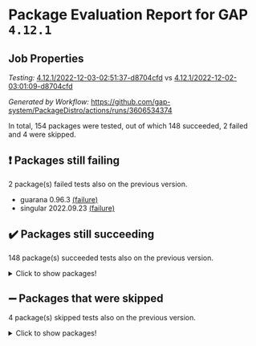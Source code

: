 # Package Evaluation Report for GAP `4.12.1`

## Job Properties

*Testing:* [4.12.1/2022-12-03-02:51:37-d8704cfd](https://github.com/gap-system/PackageDistro/blob/data/reports/4.12.1/2022-12-03-02:51:37-d8704cfd) vs [4.12.1/2022-12-02-03:01:09-d8704cfd](https://github.com/gap-system/PackageDistro/blob/data/reports/4.12.1/2022-12-02-03:01:09-d8704cfd)

*Generated by Workflow:* https://github.com/gap-system/PackageDistro/actions/runs/3606534374

In total, 154 packages were tested, out of which 148 succeeded, 2 failed and 4 were skipped.

## :exclamation: Packages still failing

2 package(s) failed tests also on the previous version.
- guarana 0.96.3 [(failure)](https://github.com/gap-system/PackageDistro/actions/runs/3606534374/jobs/6078045489)
- singular 2022.09.23 [(failure)](https://github.com/gap-system/PackageDistro/actions/runs/3606534374/jobs/6078049346)

## :heavy_check_mark: Packages still succeeding

148 package(s) succeeded tests also on the previous version.
<details><summary>Click to show packages!</summary>

- 4ti2interface 2022.09-01 [(success)](https://github.com/gap-system/PackageDistro/actions/runs/3606534374/jobs/6078042416)
- ace 5.6.1 [(success)](https://github.com/gap-system/PackageDistro/actions/runs/3606534374/jobs/6078042479)
- aclib 1.3.2 [(success)](https://github.com/gap-system/PackageDistro/actions/runs/3606534374/jobs/6078042555)
- agt 0.3 [(success)](https://github.com/gap-system/PackageDistro/actions/runs/3606534374/jobs/6078042606)
- alnuth 3.2.1 [(success)](https://github.com/gap-system/PackageDistro/actions/runs/3606534374/jobs/6078042655)
- anupq 3.2.6 [(success)](https://github.com/gap-system/PackageDistro/actions/runs/3606534374/jobs/6078042717)
- atlasrep 2.1.6 [(success)](https://github.com/gap-system/PackageDistro/actions/runs/3606534374/jobs/6078042781)
- autodoc 2022.10.20 [(success)](https://github.com/gap-system/PackageDistro/actions/runs/3606534374/jobs/6078042853)
- automata 1.15 [(success)](https://github.com/gap-system/PackageDistro/actions/runs/3606534374/jobs/6078042921)
- automgrp 1.3.2 [(success)](https://github.com/gap-system/PackageDistro/actions/runs/3606534374/jobs/6078042985)
- autpgrp 1.11 [(success)](https://github.com/gap-system/PackageDistro/actions/runs/3606534374/jobs/6078043057)
- cap 2022.11-26 [(success)](https://github.com/gap-system/PackageDistro/actions/runs/3606534374/jobs/6078043119)
- caratinterface 2.3.4 [(success)](https://github.com/gap-system/PackageDistro/actions/runs/3606534374/jobs/6078043168)
- cddinterface 2022.11.01 [(success)](https://github.com/gap-system/PackageDistro/actions/runs/3606534374/jobs/6078043238)
- circle 1.6.5 [(success)](https://github.com/gap-system/PackageDistro/actions/runs/3606534374/jobs/6078043307)
- classicpres 1.22 [(success)](https://github.com/gap-system/PackageDistro/actions/runs/3606534374/jobs/6078043359)
- cohomolo 1.6.10 [(success)](https://github.com/gap-system/PackageDistro/actions/runs/3606534374/jobs/6078043421)
- congruence 1.2.4 [(success)](https://github.com/gap-system/PackageDistro/actions/runs/3606534374/jobs/6078043481)
- corelg 1.56 [(success)](https://github.com/gap-system/PackageDistro/actions/runs/3606534374/jobs/6078043576)
- crime 1.6 [(success)](https://github.com/gap-system/PackageDistro/actions/runs/3606534374/jobs/6078043628)
- crisp 1.4.5 [(success)](https://github.com/gap-system/PackageDistro/actions/runs/3606534374/jobs/6078043702)
- crypting 0.10.4 [(success)](https://github.com/gap-system/PackageDistro/actions/runs/3606534374/jobs/6078043771)
- cryst 4.1.25 [(success)](https://github.com/gap-system/PackageDistro/actions/runs/3606534374/jobs/6078043831)
- crystcat 1.1.10 [(success)](https://github.com/gap-system/PackageDistro/actions/runs/3606534374/jobs/6078043897)
- ctbllib 1.3.4 [(success)](https://github.com/gap-system/PackageDistro/actions/runs/3606534374/jobs/6078043964)
- cubefree 1.19 [(success)](https://github.com/gap-system/PackageDistro/actions/runs/3606534374/jobs/6078044016)
- curlinterface 2.3.1 [(success)](https://github.com/gap-system/PackageDistro/actions/runs/3606534374/jobs/6078044077)
- cvec 2.7.6 [(success)](https://github.com/gap-system/PackageDistro/actions/runs/3606534374/jobs/6078044124)
- datastructures 0.3.0 [(success)](https://github.com/gap-system/PackageDistro/actions/runs/3606534374/jobs/6078044173)
- deepthought 1.0.6 [(success)](https://github.com/gap-system/PackageDistro/actions/runs/3606534374/jobs/6078044218)
- design 1.7 [(success)](https://github.com/gap-system/PackageDistro/actions/runs/3606534374/jobs/6078044263)
- difsets 2.3.1 [(success)](https://github.com/gap-system/PackageDistro/actions/runs/3606534374/jobs/6078044303)
- digraphs 1.6.0 [(success)](https://github.com/gap-system/PackageDistro/actions/runs/3606534374/jobs/6078044357)
- edim 1.3.6 [(success)](https://github.com/gap-system/PackageDistro/actions/runs/3606534374/jobs/6078044399)
- example 4.3.2 [(success)](https://github.com/gap-system/PackageDistro/actions/runs/3606534374/jobs/6078044441)
- examplesforhomalg 2022.11-01 [(success)](https://github.com/gap-system/PackageDistro/actions/runs/3606534374/jobs/6078044501)
- factint 1.6.3 [(success)](https://github.com/gap-system/PackageDistro/actions/runs/3606534374/jobs/6078044546)
- ferret 1.0.9 [(success)](https://github.com/gap-system/PackageDistro/actions/runs/3606534374/jobs/6078044598)
- fga 1.4.0 [(success)](https://github.com/gap-system/PackageDistro/actions/runs/3606534374/jobs/6078044643)
- fining 1.5.1 [(success)](https://github.com/gap-system/PackageDistro/actions/runs/3606534374/jobs/6078044694)
- float 1.0.3 [(success)](https://github.com/gap-system/PackageDistro/actions/runs/3606534374/jobs/6078044744)
- format 1.4.3 [(success)](https://github.com/gap-system/PackageDistro/actions/runs/3606534374/jobs/6078044784)
- forms 1.2.9 [(success)](https://github.com/gap-system/PackageDistro/actions/runs/3606534374/jobs/6078044827)
- fplsa 1.2.5 [(success)](https://github.com/gap-system/PackageDistro/actions/runs/3606534374/jobs/6078044889)
- fr 2.4.11 [(success)](https://github.com/gap-system/PackageDistro/actions/runs/3606534374/jobs/6078044933)
- francy 1.2.5 [(success)](https://github.com/gap-system/PackageDistro/actions/runs/3606534374/jobs/6078044971)
- fwtree 1.3 [(success)](https://github.com/gap-system/PackageDistro/actions/runs/3606534374/jobs/6078045006)
- gapdoc 1.6.6 [(success)](https://github.com/gap-system/PackageDistro/actions/runs/3606534374/jobs/6078045044)
- gauss 2022.11-01 [(success)](https://github.com/gap-system/PackageDistro/actions/runs/3606534374/jobs/6078045082)
- gaussforhomalg 2022.08-03 [(success)](https://github.com/gap-system/PackageDistro/actions/runs/3606534374/jobs/6078045123)
- gbnp 1.0.5 [(success)](https://github.com/gap-system/PackageDistro/actions/runs/3606534374/jobs/6078045165)
- generalizedmorphismsforcap 2022.11-01 [(success)](https://github.com/gap-system/PackageDistro/actions/runs/3606534374/jobs/6078045200)
- genss 1.6.8 [(success)](https://github.com/gap-system/PackageDistro/actions/runs/3606534374/jobs/6078045238)
- gradedmodules 2022.09-02 [(success)](https://github.com/gap-system/PackageDistro/actions/runs/3606534374/jobs/6078045266)
- gradedringforhomalg 2022.11-01 [(success)](https://github.com/gap-system/PackageDistro/actions/runs/3606534374/jobs/6078045314)
- grape 4.8.5 [(success)](https://github.com/gap-system/PackageDistro/actions/runs/3606534374/jobs/6078045359)
- groupoids 1.71 [(success)](https://github.com/gap-system/PackageDistro/actions/runs/3606534374/jobs/6078045402)
- grpconst 2.6.3 [(success)](https://github.com/gap-system/PackageDistro/actions/runs/3606534374/jobs/6078045449)
- guava 3.17 [(success)](https://github.com/gap-system/PackageDistro/actions/runs/3606534374/jobs/6078045540)
- hap 1.47 [(success)](https://github.com/gap-system/PackageDistro/actions/runs/3606534374/jobs/6078045584)
- hapcryst 0.1.15 [(success)](https://github.com/gap-system/PackageDistro/actions/runs/3606534374/jobs/6078045617)
- hecke 1.5.3 [(success)](https://github.com/gap-system/PackageDistro/actions/runs/3606534374/jobs/6078045682)
- help 3.5 [(success)](https://github.com/gap-system/PackageDistro/actions/runs/3606534374/jobs/6078045733)
- homalg 2022.11-01 [(success)](https://github.com/gap-system/PackageDistro/actions/runs/3606534374/jobs/6078045774)
- homalgtocas 2022.11-02 [(success)](https://github.com/gap-system/PackageDistro/actions/runs/3606534374/jobs/6078045829)
- idrel 2.44 [(success)](https://github.com/gap-system/PackageDistro/actions/runs/3606534374/jobs/6078045880)
- images 1.3.1 [(success)](https://github.com/gap-system/PackageDistro/actions/runs/3606534374/jobs/6078045933)
- intpic 0.3.0 [(success)](https://github.com/gap-system/PackageDistro/actions/runs/3606534374/jobs/6078045988)
- io 4.8.0 [(success)](https://github.com/gap-system/PackageDistro/actions/runs/3606534374/jobs/6078046038)
- io_forhomalg 2022.11-01 [(success)](https://github.com/gap-system/PackageDistro/actions/runs/3606534374/jobs/6078046090)
- irredsol 1.4.4 [(success)](https://github.com/gap-system/PackageDistro/actions/runs/3606534374/jobs/6078046140)
- json 2.1.1 [(success)](https://github.com/gap-system/PackageDistro/actions/runs/3606534374/jobs/6078046196)
- jupyterkernel 1.4.1 [(success)](https://github.com/gap-system/PackageDistro/actions/runs/3606534374/jobs/6078046249)
- jupyterviz 1.5.6 [(success)](https://github.com/gap-system/PackageDistro/actions/runs/3606534374/jobs/6078046316)
- kan 1.34 [(success)](https://github.com/gap-system/PackageDistro/actions/runs/3606534374/jobs/6078046377)
- kbmag 1.5.10 [(success)](https://github.com/gap-system/PackageDistro/actions/runs/3606534374/jobs/6078046441)
- laguna 3.9.5 [(success)](https://github.com/gap-system/PackageDistro/actions/runs/3606534374/jobs/6078046498)
- liealgdb 2.2.1 [(success)](https://github.com/gap-system/PackageDistro/actions/runs/3606534374/jobs/6078046553)
- liepring 2.8 [(success)](https://github.com/gap-system/PackageDistro/actions/runs/3606534374/jobs/6078046615)
- liering 2.4.2 [(success)](https://github.com/gap-system/PackageDistro/actions/runs/3606534374/jobs/6078046693)
- linearalgebraforcap 2022.11-07 [(success)](https://github.com/gap-system/PackageDistro/actions/runs/3606534374/jobs/6078046754)
- localizeringforhomalg 2022.11-01 [(success)](https://github.com/gap-system/PackageDistro/actions/runs/3606534374/jobs/6078046819)
- loops 3.4.3 [(success)](https://github.com/gap-system/PackageDistro/actions/runs/3606534374/jobs/6078046870)
- lpres 1.0.3 [(success)](https://github.com/gap-system/PackageDistro/actions/runs/3606534374/jobs/6078046924)
- majoranaalgebras 1.5 [(success)](https://github.com/gap-system/PackageDistro/actions/runs/3606534374/jobs/6078046997)
- mapclass 1.4.6 [(success)](https://github.com/gap-system/PackageDistro/actions/runs/3606534374/jobs/6078047097)
- matgrp 0.70 [(success)](https://github.com/gap-system/PackageDistro/actions/runs/3606534374/jobs/6078047160)
- matricesforhomalg 2022.11-03 [(success)](https://github.com/gap-system/PackageDistro/actions/runs/3606534374/jobs/6078047224)
- modisom 2.5.3 [(success)](https://github.com/gap-system/PackageDistro/actions/runs/3606534374/jobs/6078047297)
- modulepresentationsforcap 2022.11-02 [(success)](https://github.com/gap-system/PackageDistro/actions/runs/3606534374/jobs/6078047356)
- modules 2022.11-01 [(success)](https://github.com/gap-system/PackageDistro/actions/runs/3606534374/jobs/6078047420)
- monoidalcategories 2022.11-05 [(success)](https://github.com/gap-system/PackageDistro/actions/runs/3606534374/jobs/6078047491)
- nconvex 2022.09-01 [(success)](https://github.com/gap-system/PackageDistro/actions/runs/3606534374/jobs/6078047550)
- nilmat 1.4.2 [(success)](https://github.com/gap-system/PackageDistro/actions/runs/3606534374/jobs/6078047609)
- nock 1.5 [(success)](https://github.com/gap-system/PackageDistro/actions/runs/3606534374/jobs/6078047694)
- normalizinterface 1.3.5 [(success)](https://github.com/gap-system/PackageDistro/actions/runs/3606534374/jobs/6078047762)
- nq 2.5.9 [(success)](https://github.com/gap-system/PackageDistro/actions/runs/3606534374/jobs/6078047837)
- numericalsgps 1.3.1 [(success)](https://github.com/gap-system/PackageDistro/actions/runs/3606534374/jobs/6078047924)
- openmath 11.5.1 [(success)](https://github.com/gap-system/PackageDistro/actions/runs/3606534374/jobs/6078047990)
- orb 4.9.0 [(success)](https://github.com/gap-system/PackageDistro/actions/runs/3606534374/jobs/6078048063)
- packagemanager 1.3.2 [(success)](https://github.com/gap-system/PackageDistro/actions/runs/3606534374/jobs/6078048125)
- patternclass 2.4.3 [(success)](https://github.com/gap-system/PackageDistro/actions/runs/3606534374/jobs/6078048190)
- permut 2.0.4 [(success)](https://github.com/gap-system/PackageDistro/actions/runs/3606534374/jobs/6078048258)
- polenta 1.3.10 [(success)](https://github.com/gap-system/PackageDistro/actions/runs/3606534374/jobs/6078048320)
- polymaking 0.8.6 [(success)](https://github.com/gap-system/PackageDistro/actions/runs/3606534374/jobs/6078048373)
- primgrp 3.4.2 [(success)](https://github.com/gap-system/PackageDistro/actions/runs/3606534374/jobs/6078048436)
- profiling 2.5.1 [(success)](https://github.com/gap-system/PackageDistro/actions/runs/3606534374/jobs/6078048500)
- qpa 1.34 [(success)](https://github.com/gap-system/PackageDistro/actions/runs/3606534374/jobs/6078048550)
- quagroup 1.8.3 [(success)](https://github.com/gap-system/PackageDistro/actions/runs/3606534374/jobs/6078048601)
- radiroot 2.9 [(success)](https://github.com/gap-system/PackageDistro/actions/runs/3606534374/jobs/6078048655)
- rcwa 4.7.0 [(success)](https://github.com/gap-system/PackageDistro/actions/runs/3606534374/jobs/6078048705)
- rds 1.8 [(success)](https://github.com/gap-system/PackageDistro/actions/runs/3606534374/jobs/6078048758)
- recog 1.4.2 [(success)](https://github.com/gap-system/PackageDistro/actions/runs/3606534374/jobs/6078048821)
- repndecomp 1.2.1 [(success)](https://github.com/gap-system/PackageDistro/actions/runs/3606534374/jobs/6078048862)
- repsn 3.1.0 [(success)](https://github.com/gap-system/PackageDistro/actions/runs/3606534374/jobs/6078048922)
- resclasses 4.7.3 [(success)](https://github.com/gap-system/PackageDistro/actions/runs/3606534374/jobs/6078048963)
- ringsforhomalg 2022.11-01 [(success)](https://github.com/gap-system/PackageDistro/actions/runs/3606534374/jobs/6078049020)
- sco 2022.09-01 [(success)](https://github.com/gap-system/PackageDistro/actions/runs/3606534374/jobs/6078049074)
- scscp 2.3.1 [(success)](https://github.com/gap-system/PackageDistro/actions/runs/3606534374/jobs/6078049116)
- semigroups 5.1.0 [(success)](https://github.com/gap-system/PackageDistro/actions/runs/3606534374/jobs/6078049167)
- sglppow 2.3 [(success)](https://github.com/gap-system/PackageDistro/actions/runs/3606534374/jobs/6078049208)
- sgpviz 0.999.5 [(success)](https://github.com/gap-system/PackageDistro/actions/runs/3606534374/jobs/6078049252)
- simpcomp 2.1.14 [(success)](https://github.com/gap-system/PackageDistro/actions/runs/3606534374/jobs/6078049296)
- sla 1.5.3 [(success)](https://github.com/gap-system/PackageDistro/actions/runs/3606534374/jobs/6078049389)
- smallgrp 1.5.1 [(success)](https://github.com/gap-system/PackageDistro/actions/runs/3606534374/jobs/6078049430)
- smallsemi 0.6.13 [(success)](https://github.com/gap-system/PackageDistro/actions/runs/3606534374/jobs/6078049474)
- sonata 2.9.5 [(success)](https://github.com/gap-system/PackageDistro/actions/runs/3606534374/jobs/6078049516)
- sophus 1.27 [(success)](https://github.com/gap-system/PackageDistro/actions/runs/3606534374/jobs/6078049556)
- spinsym 1.5.2 [(success)](https://github.com/gap-system/PackageDistro/actions/runs/3606534374/jobs/6078049593)
- standardff 0.9.4 [(success)](https://github.com/gap-system/PackageDistro/actions/runs/3606534374/jobs/6078049625)
- symbcompcc 1.3.2 [(success)](https://github.com/gap-system/PackageDistro/actions/runs/3606534374/jobs/6078049674)
- thelma 1.3 [(success)](https://github.com/gap-system/PackageDistro/actions/runs/3606534374/jobs/6078049722)
- tomlib 1.2.9 [(success)](https://github.com/gap-system/PackageDistro/actions/runs/3606534374/jobs/6078049773)
- toolsforhomalg 2022.10-01 [(success)](https://github.com/gap-system/PackageDistro/actions/runs/3606534374/jobs/6078049804)
- toric 1.9.5 [(success)](https://github.com/gap-system/PackageDistro/actions/runs/3606534374/jobs/6078049837)
- toricvarieties 2022.07.13 [(success)](https://github.com/gap-system/PackageDistro/actions/runs/3606534374/jobs/6078049876)
- transgrp 3.6.3 [(success)](https://github.com/gap-system/PackageDistro/actions/runs/3606534374/jobs/6078049917)
- ugaly 4.0.3 [(success)](https://github.com/gap-system/PackageDistro/actions/runs/3606534374/jobs/6078049951)
- unipot 1.5 [(success)](https://github.com/gap-system/PackageDistro/actions/runs/3606534374/jobs/6078049999)
- unitlib 4.1.0 [(success)](https://github.com/gap-system/PackageDistro/actions/runs/3606534374/jobs/6078050042)
- utils 0.78 [(success)](https://github.com/gap-system/PackageDistro/actions/runs/3606534374/jobs/6078050087)
- uuid 0.7 [(success)](https://github.com/gap-system/PackageDistro/actions/runs/3606534374/jobs/6078050128)
- walrus 0.9991 [(success)](https://github.com/gap-system/PackageDistro/actions/runs/3606534374/jobs/6078050168)
- wedderga 4.10.2 [(success)](https://github.com/gap-system/PackageDistro/actions/runs/3606534374/jobs/6078050210)
- xmod 2.88 [(success)](https://github.com/gap-system/PackageDistro/actions/runs/3606534374/jobs/6078050244)
- xmodalg 1.22 [(success)](https://github.com/gap-system/PackageDistro/actions/runs/3606534374/jobs/6078050280)
- yangbaxter 0.10.1 [(success)](https://github.com/gap-system/PackageDistro/actions/runs/3606534374/jobs/6078050334)
- zeromqinterface 0.14 [(success)](https://github.com/gap-system/PackageDistro/actions/runs/3606534374/jobs/6078050407)
</details>

## :heavy_minus_sign: Packages that were skipped

4 package(s) skipped tests also on the previous version.
<details><summary>Click to show packages!</summary>

- browse 1.8.18 [(skipped)](https://github.com/gap-system/PackageDistro/actions/runs/3606534374/jobs/6077938623)
- itc 1.5.1 [(skipped)](https://github.com/gap-system/PackageDistro/actions/runs/3606534374/jobs/6077938623)
- polycyclic 2.16 [(skipped)](https://github.com/gap-system/PackageDistro/actions/runs/3606534374/jobs/6077938623)
- xgap 4.31 [(skipped)](https://github.com/gap-system/PackageDistro/actions/runs/3606534374/jobs/6077938623)
</details>


